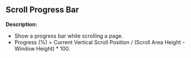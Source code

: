 ## Scroll Progress Bar

**Description:**
- Show a progress bar while scrolling a page.
- Progress (%) = Current Vertical Scroll Position / (Scroll Area Height - Window Height) * 100.
